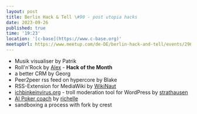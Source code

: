 ```yaml
---
layout: post
title: Berlin Hack & Tell \#90 - post utopia hacks
date: 2023-09-26
published: true
time: '19:23'
location: '[c-base](https://www.c-base.org)'
meetupUrl: https://www.meetup.com/de-DE/berlin-hack-and-tell/events/296233993
---
```


* Musik visualiser by Patrik
* Roll'n'Rock by [Alex](https://github.com/soulim) - **Hack of the Month**
* a better CRM by Georg
* Peer2peer rss feed on hypercore by Blake
* RSS-Extension for MediaWiki by [WikiNaut](https://github.com/Wikinaut)
* [ichbinkeinvirus.org](ichbinkeinvirus.org) - troll moderation tool for WordPress by [strathausen](https://github.com/strathausen)
* [AI Poker coach](https://ai-poker-coach.vercel.app) by [richelle](https://github.com/richelleji)
* sandboxing a process with fork by crest